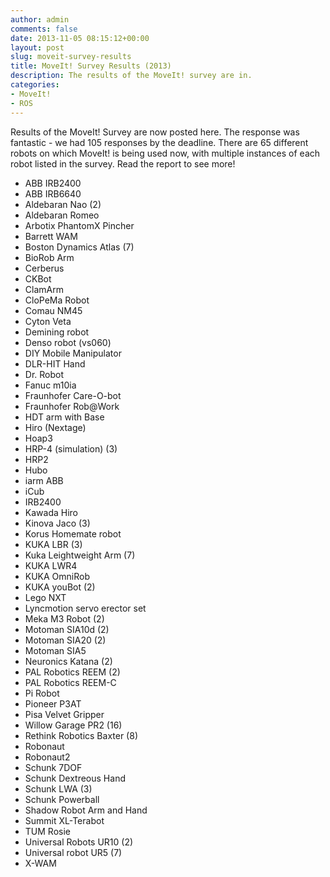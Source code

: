```yaml
---
author: admin
comments: false
date: 2013-11-05 08:15:12+00:00
layout: post
slug: moveit-survey-results
title: MoveIt! Survey Results (2013)
description: The results of the MoveIt! survey are in.
categories:
- MoveIt!
- ROS
---
```

Results of the MoveIt! Survey are now posted here. The response was fantastic - we had 105 responses by the deadline. There are 65 different robots on which MoveIt! is being used now, with multiple instances of each robot listed in the survey. Read the report to see more!
* ABB IRB2400    
* ABB IRB6640    
* Aldebaran Nao (2)    
* Aldebaran Romeo  
* Arbotix PhantomX Pincher 	     
* Barrett WAM
* Boston Dynamics Atlas (7)     
* BioRob Arm    
* Cerberus 	     
* CKBot  
* ClamArm 	     
* CloPeMa Robot
* Comau NM45 	
* Cyton Veta    
* Demining robot 		     
* Denso robot (vs060)     
* DIY Mobile Manipulator	
* DLR-HIT Hand
* Dr. Robot 	
* Fanuc m10ia   
* Fraunhofer Care-O-bot 	     
* Fraunhofer Rob@Work     
* HDT arm with Base 		
* Hiro (Nextage)
* Hoap3 		
* HRP-4 (simulation) (3) 	 
* HRP2 		     
* Hubo 	
* iarm ABB     
* iCub
* IRB2400 	
* Kawada Hiro 	   
* Kinova Jaco (3) 	     
* Korus Homemate robot    
* KUKA LBR (3)	
* Kuka Leightweight Arm (7)
* KUKA LWR4 	
* KUKA OmniRob 	   
* KUKA youBot (2) 	     
* Lego NXT 	    
* Lyncmotion servo erector set     
* Meka M3 Robot (2)
* Motoman SIA10d (2)   
* Motoman SIA20 (2) 	
* Motoman SIA5 	     
* Neuronics Katana (2)      
* PAL Robotics REEM (2) 	  
* PAL Robotics REEM-C
* Pi Robot       
* Pioneer P3AT  
* Pisa Velvet Gripper 	     
* Willow Garage PR2 (16)    
* Rethink Robotics Baxter (8)    
* Robonaut
* Robonaut2      
* Schunk 7DOF   
* Schunk Dextreous Hand 	     
* Schunk LWA (3)    
* Schunk Powerball 	
* Shadow Robot Arm and Hand
* Summit XL-Terabot     
* TUM Rosie    
* Universal Robots UR10 (2) 	    
* Universal robot UR5 (7) 		
* X-WAM 